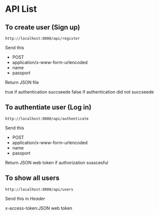# API List

## To create user (Sign up)

```
http://localhost:8080/api/register
```
Send this
 * POST
 * application/x-www-form-urlencoded
 * name
 * passport

Return JSON file

true if authentication succseede 
false  if authentication did not succseede 


## To authentiate  user (Log in)

```
http://localhost:8080/api/authenticate
```

Send this
 * POST
 * application/x-www-form-urlencoded
 * name
 * passport

Return JSON web token if authorization susscesful
 
## To show all users

```
http://localhost:8080/api/users
```

Send this in *Header*

x-access-token:JSON web token


